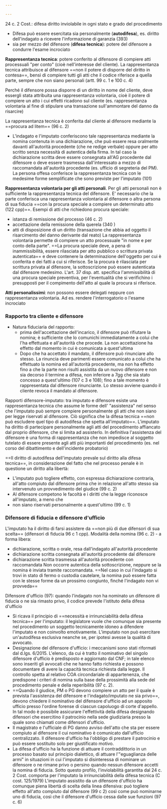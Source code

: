 ```yaml
---

---
```

24 c. 2 Cost.: difesa diritto inviolabile in ogni stato e grado del procedimento
- Difesa può essere esercitata sia personalmente (**autodifesa**), es. diritto dell'indagato a ricevere l'informazione di garanzia (393)
- sia per mezzo del difensore (**difesa tecnica**): potere del difensore a condurre l'esame incrociato

**Rappresentanza tecnica**: potere conferito al difensore di compiere atti processuali "per conto" (cioè nell'interesse del cliente). La rappresentanza tecnica attribuisce al difensore ==non il potere di disporre del diritto in contesa==, bensì di compiere tutti gli atti che il codice riferisce a quella parte, sempre che non siano personali (artt. 99 c. 1 e 100 c. 4)

Perché il difensore possa disporre di un diritto in nome del cliente, deve essergli stata attribuita una rappresentanza volontaria, cioè il potere di compiere un atto i cui effetti ricadono sul cliente (es. rappresentanza volontaria al fine di stipulare una transazione sull'ammontare del danno da risarcire)

La rappresentanza tecnica è conferita dal cliente al difensore mediante la ==procura ad litem== (96 c. 2)
- L'indagato e l'imputato conferiscono tale rappresentanza mediante la nomina contenuta in una dichiarazione, che può essere resa oralmente davanti all'autorità procedente (che ne redige verbale) oppure per atto scritto senza necessità di autentica della firma. In tal caso la dichiarazione scritta deve essere consegnata all'AG procedente dal difensore o deve essere trasmessa dall'interessato a mezzo di raccomandata all'autorità procedente (es. ufficio di segreteria del PM). La persona offesa conferisce la rappresentanza tecnica con le medesime forme semplificate che sono previste per l'imputato (101)

**Rappresentanza volontaria per gli atti personali**. Per gli atti personali non è sufficiente la rappresentanza tecnica del difensore. E' necessario che la parte conferisca una rappresentanza volontaria al difensore o altra persona di sua fiducia ==con la procura speciale a compiere un determinato atto (122 cpp)==. Esempi di atti che richiedono procura speciale:
- istanza di remissione del processo (46 c. 2)
- accettazione della remissione della querela (340 )
- atti di disposizione di un diritto (transazione che abbia ad oggetto il risarcimento del danno derivante dal reato)
La rappresentanza volontaria permette di compiere un atto processuale "in nome e per conto della parte". ==La procura speciale deve, a pena di inammissibilità, essere rilasciata per atto pubblico o scrittura privata autenticata== e deve contenere la determinazione dell'oggetto per cui è conferita e dei fatti a cui si riferisce.
Se la procura è rilasciata per scrittura privata al difensore, la sottoscrizione può essere autenticata dal difensore medesimo.
L'art. 37 disp. att. specifica l'ammissibilità di una procura speciale preventiva, per l'eventualità che si verifichino i presupposti per il compimento dell'atto al quale la procura si riferisce.

**Atti personalissimi**: non possono essere delegati neppure con rappresentanza volontaria. Ad es. rendere l'interrogatorio o l'esame incrociato

### Rapporto tra cliente e difensore
- Natura fiduciaria del rapporto: 
	- prima dell'accettazione dell'incarico, il difensore può rifiutare la nomina; è sufficiente che lo comunichi immediatamente a colui che l'ha effettuata e all'autorità che procede. La non accettazione ha effetto dal momento in cui è comunicata a quest'ultima
	- Dopo che ha accettato il mandato, il difensore può rinunciare allo stesso. La rinuncia deve parimenti essere comunicato a colui che ha effettuato la nomina ed all'autorità procedente, ma non ha effetto fino a che la parte non risulti assistita da un nuovo difensore e non sia decorso il termine a difesa, non inferiore a 7gg che sia stato concesso a quest'ultimo (107 c 3 e 108); fino a tale momento è rappresentata dal difensore rinunciante. Lo stesso avviene quando il cliente revoca il mandato al difensore.

Rapporti difensore-imputato: tra imputato e difensore esiste una rappresentanza tecnica che assume le forme dell' "assistenza" nel senso che l'imputato può sempre compiere personalmente gli atti che non siano per legge riservati al difensore.
Ciò significa che la difesa tecnica ==non può escludere quel tipo di autodifesa che spetta all'imputato==. L'imputato ha diritto di partecipare personalmente agli atti del procedimento affiancato dal proprio difensore, che si limita ad assisterlo. In definitiva l'assistenza del difensore è una forma di rappresentanza che non impedisce al soggetto tutelato di essere presente agli atti più importanti del procedimento (es. nel corso del dibattimento e dell'incidente probatorio)

==Il diritto di autodifesa dell'imputato prevale sul diritto alla difesa tecnica==, in considerazione del fatto che nel processo penale è in questione un diritto alla libertà:
- L'imputato può togliere effetto, con espressa dichiarazione contraria, all'atto compiuto dal difensore prima che in relazione all'atto stesso sia intervenuto un provvedimento del giudice (99 c. 2)
- Al difensore competono le facoltà e i diritti che la legge riconosce all'imputato, a meno che 
- non siano riservati personalmente a quest'ultimo (99 c. 1)

### Difensore di fiducia e difensore d'ufficio
L'imputato ha il diritto di farsi assistere da ==non più di due difensori di sua scelta==  (difensori di fiducia 96 c 1 cpp).
Modalità della nomina (96 c. 2) - a forma libera:
- dichiarazione, scritta o orale, resa dall'indagato all'autorità procedente
- dichiarazione scritta consegnata all'autorità procedente dal difensore
- dichiarazione scritta trasmessa all'autorità procedente con raccomandata
Non occorre autentica della sottoscrizione, neppure se la nomina è inviata tramite raccomandata.
==Nel caso in cui l'indagato si trovi in stato di fermo o custodia cautelare, la nomina può essere fatta con le stesse forme da un prossimo congiunto, finché l'indagato non vi provveda==


Difensore d'ufficio (97): quando l'indagato non ha nominato un difensore di fiducia o ne sia rimasto privo, il codice prevede l'istituto della difesa d'ufficio
- Si ricava il principio di ==necessità e irrinunciabilità della difesa tecnica== per l'imputato: il legislatore vuole che comunque sia presente nel procedimento un soggetto tecnicamente idoneo a difendere l'imputato e non coinvolto emotivamente. L'imputato non può esercitare un'autodifesa esclusiva neanche se, per ipotesi avesse la qualità di avvocato.
- Designazione del difensore d'ufficio: i meccanismi sono stati riformati dal d.lgs. 6/2015. L'elenco, da cui è tratto il nominativo del singolo difensore d'ufficio è predisposto e aggiornato dal CNF; in tale elenco sono inseriti gli avvocati che ne hanno fatto richiesta e possono documentare di avere la capacità tecnica richiesta dalla legge. Il controllo spetta al relativo COA circondariale di appartenenza, che predispone i criteri di nomina sulla base della prossimità alla sede del procedimento penale e della reperibilità (97 c. 2). 
- ==Quando il giudice, PM o PG devono compiere un atto per il quale è prevista l'assistenza del difensore e l'indagato/imputato ne sia privo==, devono chiedere il nominativo del difensore d'ufficio ad un apposito ufficio presso l'ordine forense di ciascun capoluogo di corte d'appello. In tal modo è possibile assicurare l'effettività della difesa designando difensori che esercitino il patrocinio nella sede giudiziaria presso la quale sono chiamati come difensori d'ufficio.
- Il magistrato e l'ufficiale di PG danno avviso dell'atto che sta per essere compiuto al difensore il cui nominativo è comunicato dall'ufficio centralizzato. Il difensore d'ufficio ha l'obbligo di prestare il patrocinio e può essere sostituito solo per giustificato motivo.
- La difesa d'ufficio ha la funzione di attuare il contraddittorio in un processo basato sul principio dialettico, di attuare l'"eguaglianza delle armi" in situazioni in cui l'imputato si disinteressa di nominare un difensore o ne rimane privo o persino quando nessun difensore accetti la nomina di fiducia. Sotto questo profilo, l'inviolabilità garantita dal 24 c. 2 Cost. comporta per l'imputato la irrinunciabilità della difesa tecnica (C cost. 125/1979)
L'imputato assistito da un difensore d'ufficio ha comunque piena libertà di scelta della linea difensiva: può togliere effetto all'atto compiuto dal difensore (99 c 2) così come può nominarne uno di fiducia, così che il difensore d'ufficio cessa dalle sue funzioni (97 c. 6) 

